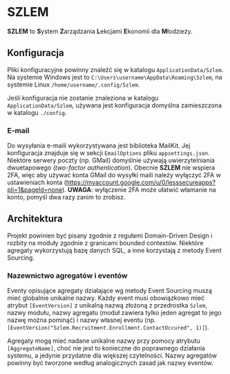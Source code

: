 ﻿# SZLEM
**SZLEM** to **S**ystem **Z**arządzania **L**ekcjami **E**konomii dla **M**łodzieży.

## Konfiguracja
Pliki konfiguracyjne powinny znaleźć się w katalogu `ApplicationData/Szlem`. Na systemie Windows jest to `C:\Users\username\AppData\Roaming\Szlem`, na systemie Linux `/home/username/.config/Szlem`.

Jeśli konfiguracja nie zostanie znaleziona w katalogu `ApplicationData/Szlem`, używana jest konfiguracja domyślna zamieszczona w katalogu `./config`.

### E-mail
Do wysyłania e-maili wykorzystywana jest biblioteka MailKit. Jej konfiguracja znajduje się w sekcji `EmailOptions` pliku `appsettings.json`. Niektóre serwery poczty (np. GMail) domyślnie używają uwierzytelniania dwuetapowego (_two-factor authentication_). Obecnie **SZLEM** nie wspiera 2FA, więc aby używać konta GMail do wysyłki maili należy wyłączyć 2FA w ustawieniach konta (https://myaccount.google.com/u/0/lesssecureapps?pli=1&pageId=none). **UWAGA**: wyłączenie 2FA może ułatwić włamanie na konto, pomyśl dwa razy zanim to zrobisz.

## Architektura
Projekt powinien być pisany zgodnie z regułami Domain-Driven Design i rozbity na moduły zgodnie z granicami bounded contextów. Niektóre agregaty wykorzystują bazę danych SQL, a inne korzystają z metody Event Sourcing.

### Nazewnictwo agregatów i eventów
Eventy opisujące agregaty działające wg metody Event Sourcing muszą mieć globalnie unikalne nazwy. Każdy event musi obowiązkowo mieć atrybut `[EventVersion]` z unikalną nazwą złożoną z przedrostka `Szlem`, nazwy modułu, nazwy agregatu (moduł zawiera tylko jeden agregat to jego nazwę można pominąć) i nazwy własnej eventu (np. `[EventVersion("Szlem.Recruitment.Enrollment.ContactOccured", 1)]`).

Agregaty mogą mieć nadane unikalne nazwy przy pomocy atrybutu `[AggregateName]`, choć nie jest to konieczne do poprawnego działania systemu, a jedynie przydatne dla większej czytelności. Nazwy agregatów powinny być tworzone według analogicznych zasad jak nazwy eventów.